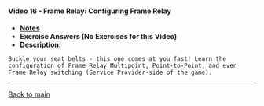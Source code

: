 #### Video 16 - Frame Relay: Configuring Frame Relay

- **[Notes](notes.md)**
- **Exercise Answers (No Exercises for this Video)**
- **Description:**

```
Buckle your seat belts - this one comes at you fast! Learn the
configuration of Frame Relay Multipoint, Point-to-Point, and even
Frame Relay switching (Service Provider-side of the game).
```

---
 
[Back to main](https://github.com/rot0xd/CBTNuggets/blob/master/CCNA/ICND-2/README.md)


